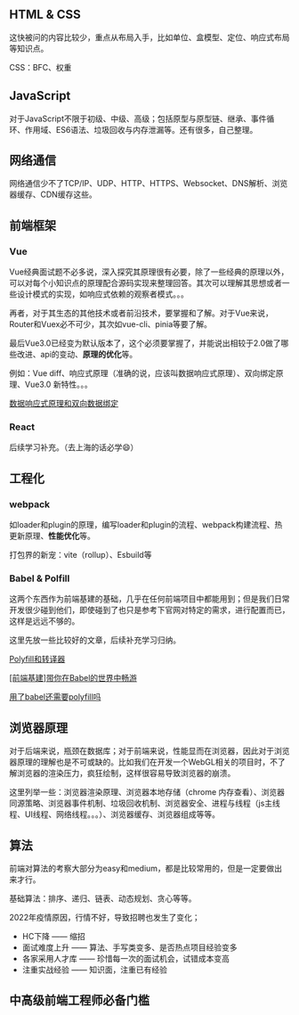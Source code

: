 ## HTML & CSS
这快被问的内容比较少，重点从布局入手，比如单位、盒模型、定位、响应式布局等知识点。

CSS：BFC、权重

## JavaScript

对于JavaScript不限于初级、中级、高级；包括原型与原型链、继承、事件循环、作用域、ES6语法、垃圾回收与内存泄漏等。还有很多，自己整理。



## 网络通信

网络通信少不了TCP/IP、UDP、HTTP、HTTPS、Websocket、DNS解析、浏览器缓存、CDN缓存这些。



## 前端框架

### Vue

Vue经典面试题不必多说，深入探究其原理很有必要，除了一些经典的原理以外，可以对每个小知识点的原理配合源码实现来整理回答。其次可以理解其思想或者一些设计模式的实现，如响应式依赖的观察者模式。。。

再者，对于其生态的其他技术或者前沿技术，要掌握和了解。对于Vue来说，Router和Vuex必不可少，其次如vue-cli、pinia等要了解。

最后Vue3.0已经变为默认版本了，这个必须要掌握了，并能说出相较于2.0做了哪些改进、api的变动、**原理的优化**等。

例如：Vue diff、响应式原理（准确的说，应该叫数据响应式原理）、双向绑定原理、Vue3.0 新特性。。。

[数据响应式原理和双向数据绑定](https://juejin.cn/post/6868085927685095437)



### React

后续学习补充。（去上海的话必学😄）



## 工程化

### webpack

如loader和plugin的原理，编写loader和plugin的流程、webpack构建流程、热更新原理、**性能优化**等。

打包界的新宠：vite（rollup）、Esbuild等

### Babel & Polfill

这两个东西作为前端基建的基础，几乎在任何前端项目中都能用到；但是我们日常开发很少碰到他们，即使碰到了也只是参考下官网对特定的需求，进行配置而已，这样是远远不够的。

这里先放一些比较好的文章，后续补充学习归纳。

[Polyfill和转译器](https://zh.javascript.info/polyfills)

[[前端基建]带你在Babel的世界中畅游](https://juejin.cn/post/7025237833543581732)

[用了babel还需要polyfill吗](https://segmentfault.com/a/1190000023077637)



## 浏览器原理

对于后端来说，瓶颈在数据库；对于前端来说，性能显而在浏览器，因此对于浏览器原理的理解也是不可或缺的。比如我们在开发一个WebGL相关的项目时，不了解浏览器的渲染压力，疯狂绘制，这样很容易导致浏览器的崩溃。

这里列举一些：浏览器渲染原理、浏览器本地存储（chrome 内存查看）、浏览器同源策略、浏览器事件机制、垃圾回收机制、浏览器安全、进程与线程（js主线程、UI线程、网络线程。。。）、浏览器缓存、浏览器组成等等。



## 算法

前端对算法的考察大部分为easy和medium，都是比较常用的，但是一定要做出来才行。

基础算法：排序、递归、链表、动态规划、贪心等等。

2022年疫情原因，行情不好，导致招聘也发生了变化；
* HC下降 —— 缩招
* 面试难度上升 —— 算法、手写类变多、是否热点项目经验变多
* 各家采用人才库 —— 珍惜每一次的面试机会，试错成本变高
* 注重实战经验 —— 知识面，注重已有经验


## 中高级前端工程师必备门槛






